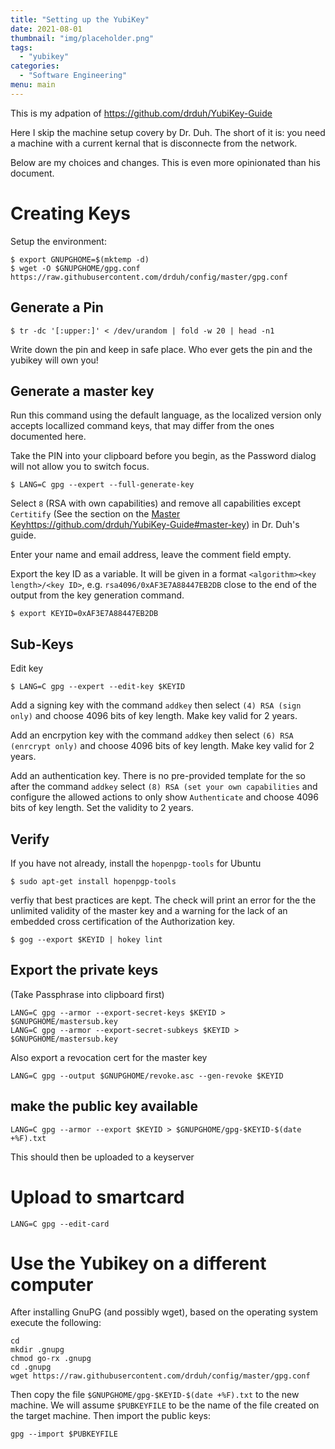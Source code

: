 ```yaml
---
title: "Setting up the YubiKey"
date: 2021-08-01
thumbnail: "img/placeholder.png"
tags:
  - "yubikey"
categories:
  - "Software Engineering"
menu: main
---
```



This is my adpation of https://github.com/drduh/YubiKey-Guide

Here I skip the machine setup covery by Dr. Duh. The short of it is: you need a machine with a current kernal that is disconnecte from the network.

Below are my choices and changes. This is even more opinionated than his document.

# Creating Keys

Setup the environment:

```
$ export GNUPGHOME=$(mktemp -d)
$ wget -O $GNUPGHOME/gpg.conf https://raw.githubusercontent.com/drduh/config/master/gpg.conf
```

## Generate a Pin

```
$ tr -dc '[:upper:]' < /dev/urandom | fold -w 20 | head -n1
```

Write down the pin and keep in safe place. Who ever gets the pin and the yubikey will own you!

## Generate a master key

Run this command using the default language, as the localized version only accepts locallized command keys, that may differ from the ones documented here.

Take the PIN into your clipboard before you begin, as the Password dialog will not allow you to switch focus.

```
$ LANG=C gpg --expert --full-generate-key
```

Select `8` (RSA with own capabilities) and remove all capabilities except `Certitify` (See the section on the [Master Key]()https://github.com/drduh/YubiKey-Guide#master-key) in Dr. Duh's guide.


Enter your name and email address, leave the comment field empty.

Export the key ID as a variable. It will be given in a format `<algorithm><key length>/<key ID>`, e.g. `rsa4096/0xAF3E7A88447EB2DB` close to the end of the output from the key generation command.

```
$ export KEYID=0xAF3E7A88447EB2DB
```

## Sub-Keys

Edit key

```
$ LANG=C gpg --expert --edit-key $KEYID
```

Add a signing key with the command `addkey` then select `(4) RSA (sign only)` and choose 4096 bits of key length. Make key valid for 2 years.

Add an encrpytion key with the command `addkey` then select `(6) RSA (enrcrypt only)` and choose 4096 bits of key length. Make key valid for 2 years.


Add an authentication key. There is no pre-provided template for the so after the command `addkey` select `(8) RSA (set your own capabilities` and configure the allowed actions to only show `Authenticate` and choose 4096 bits of key length. Set the validity to 2 years.


## Verify

If you have not already, install the `hopenpgp-tools` for Ubuntu

```
$ sudo apt-get install hopenpgp-tools
```

verfiy that best practices are kept. The check will print an error for the the unlimited validity of the master key and a warning for the lack of an embedded cross certification of the Authorization key.

```
$ gog --export $KEYID | hokey lint
```

## Export the private keys

(Take Passphrase into clipboard first)

```
LANG=C gpg --armor --export-secret-keys $KEYID > $GNUPGHOME/mastersub.key
LANG=C gpg --armor --export-secret-subkeys $KEYID > $GNUPGHOME/mastersub.key
```

Also export a revocation cert for the master key

```
LANG=C gpg --output $GNUPGHOME/revoke.asc --gen-revoke $KEYID
```

## make the public key available

```
LANG=C gpg --armor --export $KEYID > $GNUPGHOME/gpg-$KEYID-$(date +%F).txt
```

This should then be uploaded to a keyserver

# Upload to smartcard

```
LANG=C gpg --edit-card
```


# Use the Yubikey on a different computer

After installing GnuPG (and possibly wget), based on the operating system execute the following:

```
cd
mkdir .gnupg
chmod go-rx .gnupg
cd .gnupg
wget https://raw.githubusercontent.com/drduh/config/master/gpg.conf
```

Then copy the file `$GNUPGHOME/gpg-$KEYID-$(date +%F).txt` to the new machine. We will assume `$PUBKEYFILE` to be the name of the file created on the target machine.
Then import the public keys:

```
gpg --import $PUBKEYFILE
```


